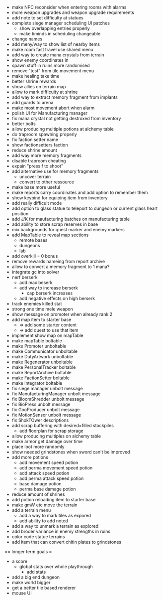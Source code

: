 * make NPC reconsider when entering rooms with alarms
* more weapon upgrades and weapon upgrade requirements
* add note to set difficulty at statues
* complete siege manager scheduling UI patches
  - show overlapping entries properly
  - make timinds in scheduling changeable
* change names
* add meny/way to show list of nearby items 
* make room fast travel use shared menu
* add way to create mana crystals from terrain
* show enemy coordinates in 
* spawn stuff in ruins more randomised
* remove "test" from tile movement menu
* make healing take time
* better shrine rewards
* show allies on terrain map
* allow to mark difficulty at shrine
* add way to extract memory fragment from implants
* add guards to arena
* make most movement abort when alarm
* polish UI for Manufacturing manager
* fix mana crystal not getting destroxed from inventory
* better bolts
* allow producing multiple potions at alchemy table
* do traproom spawning properly
* fix faction setter name
* show factionsetters faction
* reduce shrine amount
* add way more memory fragments
* disable traproom cheating
* expain "press f to shoot"
* add alternative use for memory fragments
  - uncover terrain
  - convert to other ressource
* make base more useful
* make reports carry coordinates and add option to remember them
* show keybind for equiping item from inventory
* add really difficult mode
* add option to glass statue to teleport to dungeon or current glass heart position
* add J/K for maufacturing batches on manufacturing table
* add ability to store scrap reserves in base
* mix backgrounds for quest marker and enemy markers
* add MapTable to reveal map sections
  - remote bases
  - dungeons
  - lab
* add overkill = 0 bonus
* remove rewards nameing from report archive
* allow to convert a memory fragment to 1 mana?
* integrate gc into solver
* nerf berserk
  - add max beserk
  - add way to increase berserk
    - cap berserk increases
  - add negative effects on high berserk
* track enemies killed stat
* strong one time mele weapon
* show message on promoter when already rank 2
* add map item to starter base
  - => add some starter content
  - => add quest to use that item
* implement show map on mapTable
* make mapTable boltable
* make Promoter unboltable
* make Communicator unboltable
* make DutyArtwork unboltable
* make Regenerator unboltable
* make PersonalTracker boltable
* make ReportArchive boltable
* make FactionSetter boltable
* make Integrator boltable
* fix siege manager unbolt message
* fix ManufacturingManager unbolt message
* fix BloomShredder unbolt message
* fix BioPress unbolt message
* fix GooProducer unbolt message
* fix MotionSensor unbolt message
* fix ShokTOwer descriptions
* add scrap buffering with desired=filled stockpiles
  - add floorplan for scrap storage
* allow producing multiples on alchemy table
* make armor get damage over time
* place loot more randomly
* show needed grindstones when sword can't be improved
* add more potions
  - add movement speed potion
  - add perma movement speed potion
  - add attack speed potion
  - add perma attack speed potion
  - base damage potion
  - perma base damage potion
* reduce amount of shrines
* add potion reloading item to starter base
* make gmW etc move the terrain
* add a terrain menu
  - add a way to mark tiles as expored
  - add ability to add noted
* add a way to unmark a terrain as explored
* add broder variance in enemy strengths in ruins
* color code statue terrains
* add item that can convert chitin plates to grindstones

== longer term goals =

* a score
  - global stats over whole playthrough
    - add stats
* add a big end dungeon
* make world bigger
* get a better tile based renderer
* mouse UI
